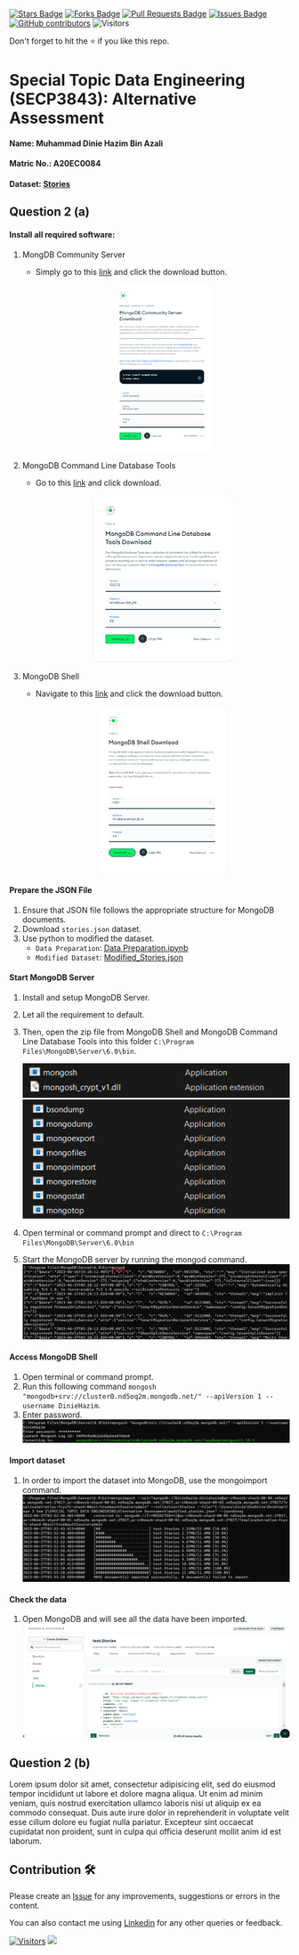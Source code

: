 <a href="https://github.com/drshahizan/SECP3843/stargazers"><img src="https://img.shields.io/github/stars/drshahizan/SECP3843" alt="Stars Badge"/></a>
<a href="https://github.com/drshahizan/SECP3843/network/members"><img src="https://img.shields.io/github/forks/drshahizan/SECP3843" alt="Forks Badge"/></a>
<a href="https://github.com/drshahizan/SECP3843/pulls"><img src="https://img.shields.io/github/issues-pr/drshahizan/SECP3843" alt="Pull Requests Badge"/></a>
<a href="https://github.com/drshahizan/SECP3843/issues"><img src="https://img.shields.io/github/issues/drshahizan/SECP3843" alt="Issues Badge"/></a>
<a href="https://github.com/drshahizan/SECP3843/graphs/contributors"><img alt="GitHub contributors" src="https://img.shields.io/github/contributors/drshahizan/SECP3843?color=2b9348"></a>
![Visitors](https://api.visitorbadge.io/api/visitors?path=https%3A%2F%2Fgithub.com%2Fdrshahizan%2FSECP3843&labelColor=%23d9e3f0&countColor=%23697689&style=flat)

Don't forget to hit the :star: if you like this repo.

# Special Topic Data Engineering (SECP3843): Alternative Assessment

#### Name: Muhammad Dinie Hazim Bin Azali
#### Matric No.: A20EC0084
#### Dataset: [Stories](https://github.com/drshahizan/dataset/tree/main/mongodb/07-stories)

## Question 2 (a)

#### Install all required software:

1. MongDB Community Server
   - Simply go to this [link](https://www.mongodb.com/try/download/community) and click the download button.
     <p align="center">
        <img height="300px" src="./files/images/MongoDB%20Community.png"></img>
     </p>

2. MongoDB Command Line Database Tools
   - Go to this [link](https://www.mongodb.com/try/download/database-tools) and click download.
     <p align="center">
        <img height="300px" src="./files/images/MongoDB%20Command%20Line.png"></img>
     </p>

3. MongoDB Shell
   - Navigate to this [link](https://www.mongodb.com/try/download/shell) and click the download button.
     <p align="center">
        <img height="300px" src="./files/images/MongoDB%20Shell.png"></img>
     </p>

#### Prepare the JSON File
1. Ensure that JSON file follows the appropriate structure for MongoDB documents.
2. Download `stories.json` dataset.
3. Use python to modified the dataset.
   - `Data Preparation`: [Data Preparation.ipynb](https://github.com/drshahizan/SECP3843/blob/9b1709a25acd8278b73b3a6d17d1e2b2fa47f720/submission/DinieHazim/question%202/files/code/prepareJSON.ipynb)
   - `Modified Dataset`: [Modified_Stories.json](https://github.com/drshahizan/SECP3843/blob/6bf7dcc64f311177227022dc6dd865ea6c4d49bd/submission/DinieHazim/question%202/files/code/modified_stories.json)

#### Start MongoDB Server
1. Install and setup MongoDB Server.
2. Let all the requirement to default.
3. Then, open the zip file from MongoDB Shell and MongoDB Command Line Database Tools into this folder `C:\Program Files\MongoDB\Server\6.0\bin`.

   <img  src="./files/images/Shell%20zip.png"></img>
   <img  src="./files/images/Command%20Line%20exe.png"></img>
5. Open terminal or command prompt and direct to `C:\Program Files\MongoDB\Server\6.0\bin`
6. Start the MongoDB server by running the mongod command.
   <img  src="./files/images/mongod.png"></img>

#### Access MongoDB Shell
1. Open terminal or command prompt.
2. Run this following command `mongosh "mongodb+srv://cluster0.nd5oq2m.mongodb.net/" --apiVersion 1 --username DinieHazim`.
3. Enter password.
   <img  src="./files/images/mongosh.png"></img>

#### Import dataset
1. In order to import the dataset into MongoDB, use the mongoimport command.
   <img  src="./files/images/import.png"></img>

#### Check the data
1. Open MongoDB and will see all the data have been imported.
   <img  src="./files/images/verify.png"></img>

## Question 2 (b)
Lorem ipsum dolor sit amet, consectetur adipisicing elit, sed do eiusmod tempor incididunt ut labore et dolore magna aliqua. Ut enim ad minim veniam, quis nostrud exercitation ullamco laboris nisi ut aliquip ex ea commodo consequat. Duis aute irure dolor in reprehenderit in voluptate velit esse cillum dolore eu fugiat nulla pariatur. Excepteur sint occaecat cupidatat non proident, sunt in culpa qui officia deserunt mollit anim id est laborum.

## Contribution 🛠️
Please create an [Issue](https://github.com/drshahizan/special-topic-data-engineering/issues) for any improvements, suggestions or errors in the content.

You can also contact me using [Linkedin](https://www.linkedin.com/in/mikhel-adam/) for any other queries or feedback.

[![Visitors](https://api.visitorbadge.io/api/visitors?path=https%3A%2F%2Fgithub.com%2Fdrshahizan&labelColor=%23697689&countColor=%23555555&style=plastic)](https://visitorbadge.io/status?path=https%3A%2F%2Fgithub.com%2Fdrshahizan)
![](https://hit.yhype.me/github/profile?user_id=81284918)
